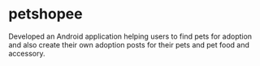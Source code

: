 # petshopee
Developed an Android application helping users to find pets for adoption and also create their own adoption posts for their pets and pet food and accessory.
